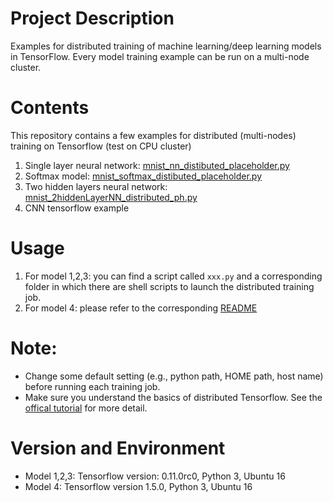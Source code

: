 # Project Description
Examples for distributed training of machine learning/deep learning models in TensorFlow. Every model training example can be run on a multi-node cluster. 

# Contents
This repository contains a few examples for distributed (multi-nodes) training on Tensorflow (test on CPU cluster)  
1. Single layer neural network: [mnist_nn_distibuted_placeholder.py](https://github.com/kzhang28/tensorflow_example/blob/master/mnist_nn_distibuted_placeholder.py)
2. Softmax model: [mnist_softmax_distibuted_placeholder.py](https://github.com/kzhang28/tensorflow_example/blob/master/mnist_softmax_distibuted_placeholder.py)
3. Two hidden layers neural network: [mnist_2hiddenLayerNN_distributed_ph.py](https://github.com/kzhang28/tensorflow_example/blob/master/mnist_2hiddenLayerNN_distributed_ph.py)
4. CNN tensorflow example 


# Usage
1. For model 1,2,3: you can find a script called `xxx.py` and a corresponding folder 
in which there are shell scripts to launch the distributed training job. 
2. For model 4: please refer to the corresponding [README](https://github.com/kzhang28/Distributed-TensorFlow-Training-Examples/blob/master/tensorflow-cnn-example/README.md)
# Note:
- Change some default setting (e.g., python path, HOME path, host name) before running each training job.
- Make sure you understand the basics of distributed Tensorflow. See the [offical tutorial](https://www.tensorflow.org/deploy/distributed) for more detail.

# Version and Environment
- Model 1,2,3: Tensorflow version: 0.11.0rc0, Python 3, Ubuntu 16
- Model 4: Tensorflow version 1.5.0, Python 3, Ubuntu 16

